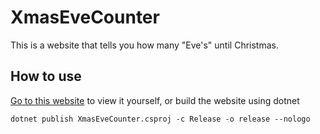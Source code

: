 # XmasEveCounter
This is a website that tells you how many "Eve's" until Christmas.

## How to use
[Go to this website](https://explorer017.github.io) to view it yourself, or build the website using dotnet

    dotnet publish XmasEveCounter.csproj -c Release -o release --nologo


